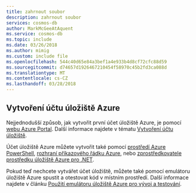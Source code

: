 ```yaml
---
title: zahrnout soubor
description: zahrnout soubor
services: cosmos-db
author: MarkMcGeeAtAquent
ms.service: cosmos-db
ms.topic: include
ms.date: 03/26/2018
ms.author: mimig
ms.custom: include file
ms.openlocfilehash: 544c40d65e84a3bef1a4e933b4d8cf72cfc88d59
ms.sourcegitcommit: d74657d1926467210454f58970c45b2fd3ca088d
ms.translationtype: MT
ms.contentlocale: cs-CZ
ms.lasthandoff: 03/28/2018
---
```

## <a name="create-an-azure-storage-account"></a>Vytvoření účtu úložiště Azure
Nejjednodušší způsob, jak vytvořit první účet úložiště Azure, je pomocí [webu Azure Portal](https://portal.azure.com). Další informace najdete v tématu [Vytvoření účtu úložiště](../articles/storage/common/storage-create-storage-account.md#create-a-storage-account).

Účet úložiště Azure můžete vytvořit také pomocí [prostředí Azure PowerShell](../articles/storage/common/storage-powershell-guide-full.md), [rozhraní příkazového řádku Azure](../articles/storage/common/storage-azure-cli.md), nebo [zprostředkovatele prostředku úložiště Azure pro .NET](https://azure.microsoft.com/resources/samples/storage-dotnet-resource-provider-getting-started/).

Pokud teď nechcete vytvářet účet úložiště, můžete také pomocí emulátoru úložiště Azure spustit a otestovat kód v místním prostředí. Další informace najdete v článku [Použití emulátoru úložiště Azure pro vývoj a testování](../articles/storage/common/storage-use-emulator.md).

